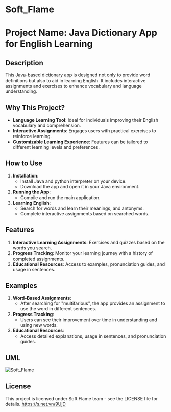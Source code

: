 # Soft_Flame

# Project Name: Java Dictionary App for English Learning

## Description

This Java-based dictionary app is designed not only to provide word definitions but also to aid in learning English. It includes interactive assignments and exercises to enhance vocabulary and language understanding.

## Why This Project?

- **Language Learning Tool**: Ideal for individuals improving their English vocabulary and comprehension.
- **Interactive Assignments**: Engages users with practical exercises to reinforce learning.
- **Customizable Learning Experience**: Features can be tailored to different learning levels and preferences.

## How to Use

1. **Installation**:
    - Install Java and python interpreter on your device.
    - Download the app and open it in your Java environment.
2. **Running the App**:
    - Compile and run the main application.
3. **Learning English**:
    - Search for words and learn their meanings, and antonyms.
    - Complete interactive assignments based on searched words.

## Features

1. **Interactive Learning Assignments**: Exercises and quizzes based on the words you search.
2. **Progress Tracking**: Monitor your learning journey with a history of completed assignments.
3. **Educational Resources**: Access to examples, pronunciation guides, and usage in sentences.

## Examples

1. **Word-Based Assignments**:
    - After searching for "multifarious", the app provides an assignment to use the word in different sentences.
2. **Progress Tracking**:
    - Users can see their improvement over time in understanding and using new words.
3. **Educational Resources**:
    - Access detailed explanations, usage in sentences, and pronunciation guides.

## UML
![Soft_Flame](https://github.com/diepxuanlinhvp88/Soft_Flame/assets/114821401/fc8e1b37-895c-44b7-8ee1-42c4b26fd80c)



## License

This project is licensed under Soft Flame team - see the LICENSE file for details.
https://s.net.vn/9UjD